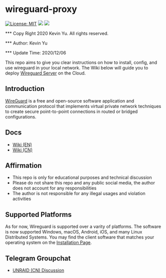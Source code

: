 # wireguard-proxy

[![License: MIT](https://img.shields.io/badge/License-MIT-yellow.svg)](https://opensource.org/licenses/MIT)
![](<https://img.shields.io/static/v1?label=Systems&message=Linux(x86)&color=orange>)
![](https://img.shields.io/static/v1?label=Software&message=Wireguard&color=red)

\*\*\* Copy Right 2020 Kevin Yu. All rights reserved.

\*\*\* Author: Kevin Yu

\*\*\* Update Time: 2020/12/06

This repo aims to give you clear instructions on how to install, config, and use wireguard in your local network. The Wiki below will guide you to deploy [Wireguard Server](https://www.wireguard.com/) on the Cloud.

## Introduction

[WireGuard](https://www.wireguard.com/) is a free and open-source software application and communication protocol that implements virtual private network techniques to create secure point-to-point connections in routed or bridged configurations.

## Docs

- [Wiki (EN)](https://github.com/yqlbu/wireguard-proxy/wiki)
- [Wiki (CN)]()

## Affirmation

- This repo is only for educational purposes and technical discussion
- Please do not share this repo and any public social media, the author does not account for any responsibilities
- The author is not responsible for any illegal usages and violation activities

## Supported Platforms

As for now, Wireguard is supported over a varity of platforms. The software is now supported Windows, macOS, Android, iOS, and many Linux Distributed Systems. You may find the client software that matches your operating system on the [Installation Page](https://www.wireguard.com/install/).

## Telegram Groupchat

- [UNRAID (CN) Discussion](https://t.me/unraid_zh)
